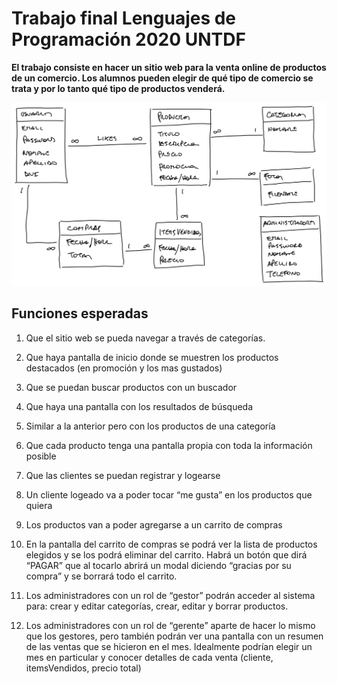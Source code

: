 # Trabajo final Lenguajes de Programación 2020 UNTDF

**El trabajo consiste en hacer un sitio web para la venta online de productos de un comercio. Los alumnos pueden elegir de qué tipo de comercio se trata y por lo tanto qué tipo de productos venderá.**

![](https://raw.githubusercontent.com/UNTDF-LabProg/2020/master/8F2BA750-BCF6-44EF-AEC8-00D68042D36C.jpeg)

## Funciones esperadas

1. Que el sitio web se pueda navegar a través de categorías.

2. Que haya pantalla de inicio donde se muestren los productos destacados (en promoción y los mas gustados)

3. Que se puedan buscar productos con un buscador

4. Que haya una pantalla con los resultados de búsqueda

5. Similar a la anterior pero con los productos de una categoría

6. Que cada producto tenga una pantalla propia con toda la información posible

7. Que las clientes se puedan registrar y logearse

8. Un cliente logeado va a poder tocar “me gusta” en los productos que quiera

9. Los productos van a poder agregarse a un carrito de compras

10. En la pantalla del carrito de compras se podrá ver la lista de productos elegidos y se los podrá eliminar del carrito. Habrá un botón que dirá “PAGAR” que al tocarlo abrirá un modal diciendo “gracias por su compra” y se borrará todo el carrito.

11. Los administradores con un rol de “gestor” podrán acceder al sistema para: crear y editar categorías, crear, editar y borrar productos.

12. Los administradores con un rol de “gerente” aparte de hacer lo mismo que los gestores, pero también podrán ver una pantalla con un resumen de las ventas que se hicieron en el mes. Idealmente podrían elegir un mes en particular y conocer detalles de cada venta (cliente, itemsVendidos, precio total)
